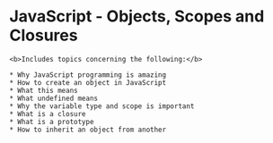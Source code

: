<h1>JavaScript - Objects, Scopes and Closures</h1>

	<b>Includes topics concerning the following:</b>

	* Why JavaScript programming is amazing
	* How to create an object in JavaScript
	* What this means
	* What undefined means
	* Why the variable type and scope is important
	* What is a closure
	* What is a prototype
	* How to inherit an object from another
